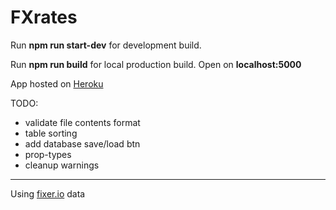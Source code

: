 # FXrates

Run **npm run start-dev** for development build.

Run **npm run build** for local production build. Open on **localhost:5000**

App hosted on [Heroku](https://fxrates-5697.herokuapp.com/)


TODO:
* validate file contents format
* table sorting
* add database save/load btn
* prop-types
* cleanup warnings
--------
Using [fixer.io](fixer.io) data
